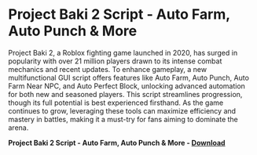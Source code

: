 <h1>Project Baki 2 Script - Auto Farm, Auto Punch & More</h1>

Project Baki 2, a Roblox fighting game launched in 2020, has surged in popularity with over 21 million players drawn to its intense combat mechanics and recent updates. To enhance gameplay, a new multifunctional GUI script offers features like Auto Farm, Auto Punch, Auto Farm Near NPC, and Auto Perfect Block, unlocking advanced automation for both new and seasoned players. This script streamlines progression, though its full potential is best experienced firsthand. As the game continues to grow, leveraging these tools can maximize efficiency and mastery in battles, making it a must-try for fans aiming to dominate the arena.

**Project Baki 2 Script - Auto Farm, Auto Punch &amp; More - [Download](https://www.dlgram.com/public/files/api.php?shortened=9iNbg6)**


